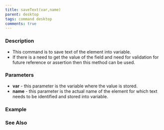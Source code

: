 ```yaml
---
title: saveText(var,name)
parent: desktop
tags: command desktop
comments: true
---
```


### Description

- This command is to save text of the element into variable.
- If there is a need to get the value of the field and need for validation for future reference or assertion then this method can be used.

### Parameters

- **var** - this parameter is the variable where the value is stored.
- **name** - this parameter is the actual name of the element for which text needs to be identified and stored into variable.

### Example


### See Also

